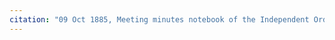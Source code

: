 ```yaml
---
citation: "09 Oct 1885, Meeting minutes notebook of the Independent Order of Good Templars, High Bridge Lodge No. 296, Tompkins County History Center, Ithaca NY."
---
```



